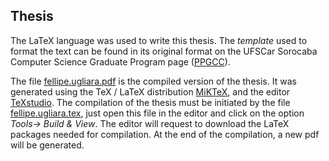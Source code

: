 ## Thesis

The LaTeX language was used to write this thesis. The *template* used to format the text can be found in its original format on the UFSCar Sorocaba Computer Science Graduate Program page ([PPGCC](http://www.ppgccs.net/)).

The file [fellipe.ugliara.pdf](https://github.com/ugliara-fellipe/master-s-degree/raw/main/thesis/fellipe.ugliara.pdf) is the compiled version of the thesis. It was generated using the TeX / LaTeX distribution [MiKTeX](https://miktex.org/), and the editor [TeXstudio](https://www.texstudio.org/). The compilation of the thesis must be initiated by the file [fellipe.ugliara.tex](https://github.com/ugliara-fellipe/master-s-degree/blob/main/thesis/fellipe.ugliara.tex), just open this file in the editor and click on the option *Tools-> Build & View*. The editor will request to download the LaTeX packages needed for compilation. At the end of the compilation, a new pdf will be generated.
